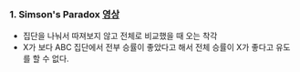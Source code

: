 ### 1. Simson's Paradox [영상](https://www.youtube.com/watch?v=ZL4f4LCDKYY&ab_channel=%EC%A7%80%EC%8B%9D%EC%82%AC%EA%B3%BC)
- 집단을 나눠서 따져보지 않고 전체로 비교했을 때 오는 착각
- X가 보다 ABC 집단에서 전부 승률이 좋았다고 해서 전체 승률이 X가 좋다고 유도를 할 수 없다.
